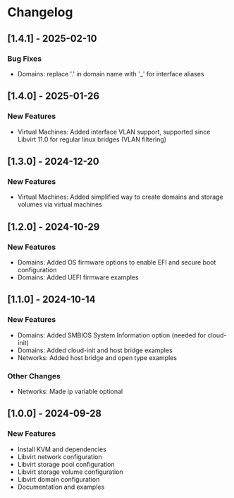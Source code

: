 # Changelog

## [1.4.1] - 2025-02-10

### Bug Fixes

- Domains: replace '.' in domain name with '_' for interface aliases

## [1.4.0] - 2025-01-26

### New Features

- Virtual Machines: Added interface VLAN support, supported since Libvirt 11.0 for regular linux bridges (VLAN filtering)

## [1.3.0] - 2024-12-20

### New Features

- Virtual Machines: Added simplified way to create domains and storage volumes via virtual machines

## [1.2.0] - 2024-10-29

### New Features

- Domains: Added OS firmware options to enable EFI and secure boot configuration
- Domains: Added UEFI firmware examples

## [1.1.0] - 2024-10-14

### New Features

- Domains: Added SMBIOS System Information option (needed for cloud-init)
- Domains: Added cloud-init and host bridge examples
- Networks: Added host bridge and open type examples

### Other Changes

- Networks: Made ip variable optional 

## [1.0.0] - 2024-09-28

### New Features

- Install KVM and dependencies
- Libvirt network configuration
- Libvirt storage pool configuration
- Libvirt storage volume configuration
- Libvirt domain configuration
- Documentation and examples